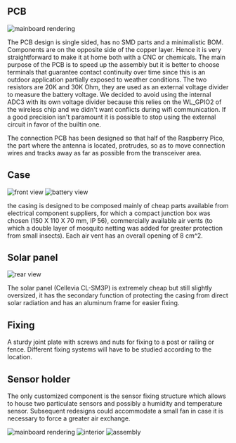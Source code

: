 ## PCB
 
![mainboard rendering](https://github.com/aleppax/outdoorPMstation/blob/base/casing/fatherboard_oPMs.jpg "mainboard")

The PCB design is single sided, has no SMD parts and a minimalistic BOM. Components are on the opposite side of the copper layer. 
Hence it is very straightforward to make it at home both with a CNC or chemicals. 
The main purpose of the PCB is to speed up the assembly but it is better to choose 
terminals that guarantee contact continuity over time since this is an outdoor application partially exposed to weather conditions.
The two resistors are 20K and 30K Ohm, they are used as an external voltage divider to measure the battery voltage. 
We decided to avoid using the internal ADC3 with its own voltage divider because this relies on the WL_GPIO2 of the wireless chip and we didn't want conflicts during wifi communication. If a good precision isn't paramount it is possible to stop using the external circuit in favor of the builtin one.

The connection PCB has been designed so that half of the Raspberry Pico, the part where the antenna is located, protrudes, so as to move connection wires and tracks away as far as possible from the transceiver area.

## Case

![front view](https://github.com/aleppax/outdoorPMstation/blob/base/casing/pictures/case_1.jpeg "case front view")
![battery view](https://github.com/aleppax/outdoorPMstation/blob/base/casing/pictures/case_3.jpeg "4V battery inside")

the casing is designed to be composed mainly of cheap parts available from electrical component suppliers, for which a compact junction box was chosen (150 X 110 X 70 mm, IP 56), commercially available air vents (to which a double layer of mosquito netting was added for greater protection from small insects). Each air vent has an overall opening of 8 cm^2.

## Solar panel

![rear view](https://github.com/aleppax/outdoorPMstation/blob/base/casing/pictures/case_4.jpeg "case rear view")

The solar panel (Cellevia CL-SM3P) is extremely cheap but still slightly oversized, it has the secondary function of protecting the casing from direct solar radiation and has an aluminum frame for easier fixing.

## Fixing 

A sturdy joint plate with screws and nuts for fixing to a post or railing or fence. Different fixing systems will have to be studied according to the location.

## Sensor holder

The only customized component is the sensor fixing structure which allows to house two particulate sensors and possibly a humidity and temperature sensor. Subsequent redesigns could accommodate a small fan in case it is necessary to force a greater air exchange.

![mainboard rendering](https://github.com/aleppax/outdoorPMstation/blob/base/casing/sensor_tunnel.jpg "sensor tunnel")
![interior](https://github.com/aleppax/outdoorPMstation/blob/base/casing/pictures/case_interior.jpeg "case interior view")
![assembly](https://github.com/aleppax/outdoorPMstation/blob/base/casing/pictures/case_2.jpeg "3D printing the sensor holder")

